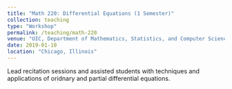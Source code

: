 ```yaml
---
title: "Math 220: Differential Equations (1 Semester)"
collection: teaching
type: "Workshop"
permalink: /teaching/math-220
venue: "UIC, Department of Mathematics, Statistics, and Computer Science (MSCS)"
date: 2019-01-10
location: "Chicago, Illinois"
---
```


Lead recitation sessions and assisted students with techniques and applications of oridnary and partial differential equations.